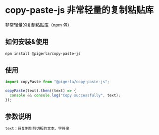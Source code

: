 # copy-paste-js 非常轻量的复制粘贴库

非常轻量的复制粘贴库（npm 包）

## 如何安装&使用

```bash
npm install @pigerla/copy-paste-js
```

## 使用

```js
import copyPaste from "@pigerla/copy-paste-js";

copyPaste(text).then((text) => {
  console && console.log("Copy successfully", text);
});
```

## 参数说明

```bash
text：待复制到剪切板的文本、字符串
```
